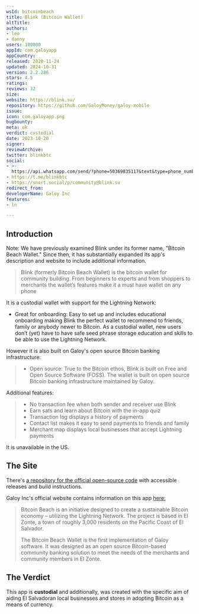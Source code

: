 ```yaml
---
wsId: bitcoinbeach
title: Blink (Bitcoin Wallet)
altTitle: 
authors:
- leo
- danny
users: 100000
appId: com.galoyapp
appCountry: 
released: 2020-11-24
updated: 2024-10-31
version: 2.2.286
stars: 4.5
ratings: 
reviews: 32
size: 
website: https://blink.sv/
repository: https://github.com/GaloyMoney/galoy-mobile
issue: 
icon: com.galoyapp.png
bugbounty: 
meta: ok
verdict: custodial
date: 2023-10-20
signer: 
reviewArchive: 
twitter: blinkbtc
social:
- >-
  https://api.whatsapp.com/send/?phone=50369835117&text&type=phone_number&app_absent=0
- https://t.me/blinkbtc
- https://snort.social/p/community@blink.sv
redirect_from: 
developerName: Galoy Inc
features:
- ln

---
```


## Introduction

Note: We have previously examined Blink under its former name, "Bitcoin Beach Wallet." Since then, it has substantially expanded its app's description and website to include additional information.

> Blink (formerly Bitcoin Beach Wallet) is the bitcoin wallet for community building. From beginners to experts and from shoppers to merchants the wallet’s features make it a must have wallet on any phone

It is a custodial wallet with support for the Lightning Network:

- Great for onboarding: Easy to set up and includes educational onboarding making Blink the perfect wallet to recommend to friends, family or anybody newer to Bitcoin. As a custodial wallet, new users don’t (yet) have to have safe seed phrase storage education and skills to be able to use the Lightning Network.

However it is also built on Galoy's open source Bitcoin banking infrastructure:

> - Open source: True to the Bitcoin ethos, Blink is built on Free and Open Source Software (FOSS). The wallet is built on open source Bitcoin banking infrastructure maintained by Galoy.

Additional features:

> - No transaction fee when both sender and receiver use Blink
> - Earn sats and learn about Bitcoin with the in-app quiz
> - Transaction log displays a history of payments
> - Contact list makes it easy to send payments to friends and family
> - Merchant map displays local businesses that accept Lightning payments

It is unavailable in the US.

## The Site

There's [a repository for the official open-source code](https://github.com/GaloyMoney/galoy) with accessible releases and build instructions.

Galoy Inc's official website contains information on this app [here:](https://galoy.io/bitcoin-beach-wallet/)

> Bitcoin Beach is an initiative designed to create a sustainable Bitcoin economy – utilizing the Lightning Network. The project is based in El Zonte, a town of roughly 3,000 residents on the Pacific Coast of El Salvador.
>
> The Bitcoin Beach Wallet is the first implementation of Galoy software. It was designed as an open source Bitcoin-based community banking solution to meet the needs of the merchants and community members in El Zonte.

## The Verdict

This app is **custodial** and additionally, was created with the specific aim of aiding El Salvadoran local businesses and stores in adopting Bitcoin as a means of currency. 
